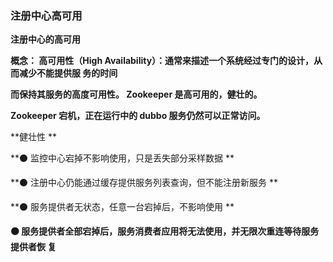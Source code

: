 ### 注册中心高可用



**注册中心的高可用** 

**概念： 高可用性（High Availability）：通常来描述一个系统经过专门的设计，从而减少不能提供服 务的时间**

**而保持其服务的高度可用性。 Zookeeper 是高可用的，健壮的。**

**Zookeeper 宕机，正在运行中的 dubbo 服务仍然可以正常访问。**



**健壮性 **

**⚫ 监控中心宕掉不影响使用，只是丢失部分采样数据 **

**⚫ 注册中心仍能通过缓存提供服务列表查询，但不能注册新服务 **

**⚫ 服务提供者无状态，任意一台宕掉后，不影响使用 **

**⚫ 服务提供者全部宕掉后，服务消费者应用将无法使用，并无限次重连等待服务提供者恢 复**